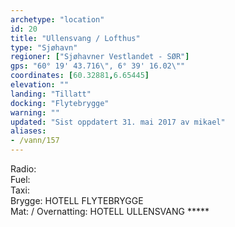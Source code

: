 ```yaml
---
archetype: "location"
id: 20
title: "Ullensvang / Lofthus"
type: "Sjøhavn"
regioner: ["Sjøhavner Vestlandet - SØR"]
gps: "60° 19' 43.716\", 6° 39' 16.02\""
coordinates: [60.32881,6.65445]
elevation: ""
landing: "Tillatt"
docking: "Flytebrygge"
warning: ""
updated: "Sist oppdatert 31. mai 2017 av mikael"
aliases:
- /vann/157
---
```


Radio:\
Fuel:\
Taxi:\
Brygge: HOTELL FLYTEBRYGGE\
Mat: / Overnatting: HOTELL ULLENSVANG *****
